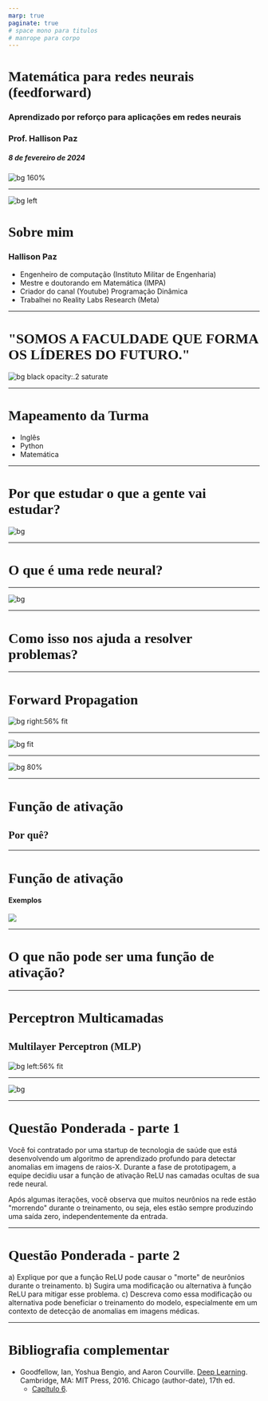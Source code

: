 ```yaml
---
marp: true
paginate: true
# space mono para titulos
# manrope para corpo 
---
```


<style>
    section {
        font-family: "Manrope"
    }
    h1, h2 {
        font-family: "Space Mono"
    }
</style>

<!-- _class: invert -->
<!-- _paginate: false -->

# Matemática para redes neurais (feedforward)

### Aprendizado por reforço para aplicações em redes neurais

### Prof. Hallison Paz

##### 8 de fevereiro de 2024

![bg 160%](styles/bg_inteli_02.png)

---

![bg left](img/s1_hallison.jpg)

# Sobre mim
### Hallison Paz

- Engenheiro de computação (Instituto Militar de Engenharia)
- Mestre e doutorando em Matemática (IMPA)
- Criador do canal (Youtube)
Programação Dinâmica 
- Trabalhei no Reality Labs Research (Meta)

---
<!-- _class: invert -->
<!-- _paginate: false -->

# "SOMOS A FACULDADE QUE FORMA OS LÍDERES DO FUTURO."

![bg black opacity:.2 saturate](img/s1_inteli.jpg)

<!-- _footer: Fonte: https://www.inteli.edu.br/quem-somos/ -->

---

# Mapeamento da Turma

- Inglês
- Python
- Matemática

---


# Por que estudar o que a gente vai estudar?

![bg](styles/bg_inteli_01.png)

<!-- _class: invert -->
---

# O que é uma rede neural?

---

![bg](img/s1_network_cloud.png)

---

# Como isso nos ajuda a resolver problemas?

---

# Forward Propagation

![bg right:56% fit](img/s1_perceptron.png)

---

<!-- combinação, produto escalar, matrizes, linear, não-linear, entrada, saída -->
![bg fit](img/s1_cloud_perceptron.png)

---

<!-- _footer: REPRESENTAÇÃO MATRICIAL. <br/> Imagem: https://www.jeremyjordan.me/intro-to-neural-networks/-->

![bg 80%](img/s1_neural_matrix.png)

---

# Função de ativação

## Por quê?

---

# Função de ativação
#### Exemplos
![](img/s1_activation_functions.jpg)

<!-- _footer: Figure on ResearchGate. Available from: https://www.researchgate.net/figure/Fig-3-The-basic-activation-functions-of-the-neural-networksNeural-Networks_fig3_350567223 [accessed 7 Feb, 2024] -->
---

# O que não pode ser uma função de ativação?

---

# Perceptron Multicamadas
## Multilayer Perceptron (MLP)

![bg left:56% fit](img/s1_mlp.png)

<!-- _footer: John Salatas, CC BY-SA 3.0 <https://creativecommons.org/licenses/by-sa/3.0>, via Wikimedia Commons -->

---

![bg](img/s1_cloud_mlp.png)

<!-- composição de funções, multiplicação de matrizes, transformações lineares -->

---

# Questão Ponderada - parte 1

Você foi contratado por uma startup de tecnologia de saúde que está desenvolvendo um algoritmo de aprendizado profundo para detectar anomalias em imagens de raios-X. Durante a fase de prototipagem, a equipe decidiu usar a função de ativação ReLU nas camadas ocultas de sua rede neural.

Após algumas iterações, você observa que muitos neurônios na rede estão "morrendo" durante o treinamento, ou seja, eles estão sempre produzindo uma saída zero, independentemente da entrada.

----

# Questão Ponderada - parte 2

a) Explique por que a função ReLU pode causar o "morte" de neurônios durante o treinamento.
b) Sugira uma modificação ou alternativa à função ReLU para mitigar esse problema.
c) Descreva como essa modificação ou alternativa pode beneficiar o treinamento do modelo, especialmente em um contexto de detecção de anomalias em imagens médicas.

---

# Bibliografia complementar

- Goodfellow, Ian, Yoshua Bengio, and Aaron Courville. [Deep Learning](https://www.deeplearningbook.org/). Cambridge, MA: MIT Press, 2016. Chicago (author-date), 17th ed.
    - [Capítulo 6](https://www.deeplearningbook.org/contents/mlp.html).



